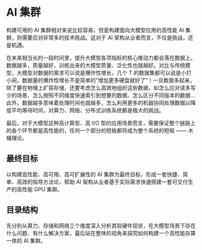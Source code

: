 # AI 集群

构建可用的 AI 集群相对来说比较容易，但是构建面向大模型应用的高性能 AI 集群，则需要应对非常多的技术挑战。这对于 AI 架构从业者而言，不仅是挑战，还是机遇。

在未来相当长的一段时间里，提升大模型各项指标的核心推动力都会落在数据上。数据越多，质量越好，训练出来的大模型质量、泛化性也就越好。对比与传统模型，大模型对数据的需求可以说是爆炸性增长，几个 T 的数据集都可以说是小打小闹。数据量的爆炸性增长不是简单的“增加更多硬盘就好了”！一旦数据多起来，除了要在物理上扩容存储，还要考虑怎么高效地组织这些数据，如怎么应对读多写少的场景、怎么按照不同维度快速索引到想要的数据、怎么区分不同版本的数据...此外，数据越多意味着处理时间也就越多，怎么利用更多的机器协同处理数据以降低平均等待时间，对算力、网络、分布式训练系统都是极大的挑战。

最后，对于大模型这种高计算型、高 I/O 型的应用场景而言，需要保证整个链路上的各个环节都是高性能的，任何一个部分的短板都将成为整个系统的短板 —— 木桶理论。

## 最终目标

以构建高性能、高可用、高可扩展性的 AI 集群为最终目标，形成一套快捷、简单、高效的指导方法论，帮助 AI 架构从业者基于实际需求快速搭建一套可交付生产的高性能 GPU 集群。

## 目录结构

先分别从算力、存储和网络三个维度深入分析其软硬件现状，在大模型场景下存在什么问题、有什么解决方案，最后站在整体的视角来探究如何构建一个高性能存算一体的 AI 集群。